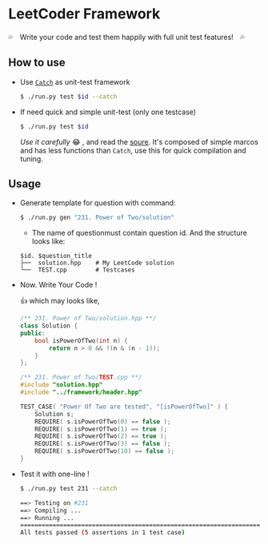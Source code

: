 # LeetCoder Framework

:sweat_drops:　Write your code and test them happily with full unit test features!　:sweat_drops:

## How to use

- Use [`Catch`](https://github.com/philsquared/Catch) as unit-test framework

    ```bash
    $ ./run.py test $id --catch
    ```

- If need quick and simple unit-test (only one testcase)


    ```bash
    $ ./run.py test $id
    ```

    *Use it carefully* :joy: , and read the [soure](/framework/header.hpp#L12).
    It's composed of simple marcos and has less functions than `Catch`, use this for quick compilation and tuning.


## Usage

- Generate template for question with command:


    ```bash
    $ ./run.py gen "231. Power of Two/solution"
    ```

    - The name of questionmust contain question id. And the structure looks like:

    ```
    $id. $question_title
    ├──  solution.hpp    # My LeetCode solution
    └──  TEST.cpp        # Testcases
    ```

- Now. Write Your Code !

    :thumbsup: which may looks like,
    ```c++
    /** 231. Power of Two/solution.hpp **/
    class Solution {
    public:
        bool isPowerOfTwo(int n) {
            return n > 0 && !(n & (n - 1));
        }
    };
    ```
    ```c++
    /** 231. Power of Two/TEST.cpp **/
    #include "solution.hpp"
    #include "../framework/header.hpp"

    TEST_CASE( "Power Of Two are tested", "[isPowerOfTwo]" ) {
        Solution s;
        REQUIRE( s.isPowerOfTwo(0) == false );
        REQUIRE( s.isPowerOfTwo(1) == true );
        REQUIRE( s.isPowerOfTwo(2) == true );
        REQUIRE( s.isPowerOfTwo(3) == false );
        REQUIRE( s.isPowerOfTwo(10) == false );
    }

    ```

- Test it with one-line !

    ```bash
    $ ./run.py test 231 --catch

    ==> Testing on #231
    ==> Compiling ...
    ==> Running ...
    ===============================================================================
    All tests passed (5 assertions in 1 test case)
    ```
